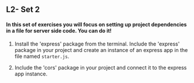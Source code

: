 ## L2- Set 2

#### In this set of exercises you will focus on setting up project dependencies in a file for server side code. You can do it!

1) Install the 'express' package from the terminal. Include the 'express' package in your project and create an instance of an express app in the file named `starter.js`.


2) Include the 'cors' package in your project and connect it to the express app instance.

